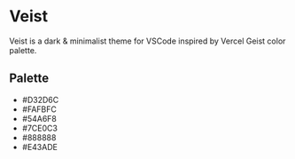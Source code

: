 # Veist

Veist is a dark & minimalist theme for VSCode inspired by Vercel Geist color palette.

## Palette

- #D32D6C
- #FAFBFC
- #54A6F8
- #7CE0C3
- #888888
- #E43ADE